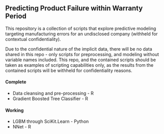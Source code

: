 ## Predicting Product Failure within Warranty Period
This repository is a collection of scripts that explore predictive modeling targeting manufacturing errors for an undisclosed company (withheld for contextual confidentiality).

Due to the confidential nature of the implicit data, there will be no data shared in this repo - only scripts for preprocessing, and modeling without variable names included. This repo, and the contained scripts should be taken as examples of scripting capabilities only, as the results from the contained scripts will be withheld for confidentiality reasons.

#### Complete
  * Data cleansing and pre-processing - R
  * Gradient Boosted Tree Classifier - R
  
#### Working
  * LGBM through SciKit.Learn - Python
  * NNet - R
